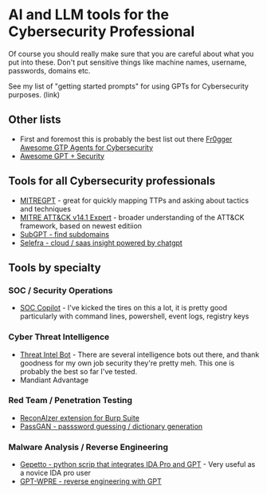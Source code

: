 # AI and LLM tools for the Cybersecurity Professional

Of course you should really make sure that you are careful about what you put into these. Don't put sensitive things like machine names, username, passwords, domains etc. 

See my list of "getting started prompts" for using GPTs for Cybersecurity purposes. (link)

## Other lists

- First and foremost this is probably the best list out there [Fr0gger Awesome GTP Agents for Cybersecurity](https://github.com/fr0gger/Awesome-GPT-Agents)
- [Awesome GPT + Security](https://github.com/cckuailong/awesome-gpt-security)

## Tools for all Cybersecurity professionals
- [MITREGPT](https://chat.openai.com/g/g-IZ6k3S4Zs-mitregpt) - great for quickly mapping TTPs and asking about tactics and techniques
- [MITRE ATT&CK v14.1 Expert](https://chat.openai.com/g/g-lT6s8LP8D-mitre-att-ck-v14-1-expert) - broader understanding of the ATT&CK framework, based on newest editiion
- [SubGPT - find subdomains](https://github.com/s0md3v/SubGPT)
- [Selefra - cloud / saas insight powered by chatgpt](https://github.com/selefra/selefra)

## Tools by specialty

### SOC / Security Operations
- [SOC Copilot](https://chat.openai.com/g/g-qvSadylbt-soc-copilot) - I've kicked the tires on this a lot, it is pretty good particularly with command lines, powershell, event logs, registry keys

### Cyber Threat Intelligence

- [Threat Intel Bot](https://chat.openai.com/g/g-Vy4rIqiCF-threat-intel-bot) - There are several intelligence bots out there, and thank goodness for my own job security they're pretty meh. This one is probably the best so far I've tested.
- Mandiant Advantage 

### Red Team / Penetration Testing
- [ReconAIzer extension for Burp Suite](https://github.com/hisxo/ReconAIzer)
- [PassGAN - passsword guessing / dictionary generation](https://github.com/hisxo/ReconAIzer)

### Malware Analysis / Reverse Engineering
- [Gepetto - python scrip that integrates IDA Pro and GPT](https://github.com/JusticeRage/Gepetto) - Very useful as a novice IDA pro user
- [GPT-WPRE - reverse engineering with GPT](https://github.com/moyix/gpt-wpre)
